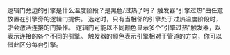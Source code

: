 <lore>
逻辑门旁边的引擎是什么温度阶段？是黑色/过热了吗？
</lore>
<no_lore>
触发器“引擎过热”由任意放置在引擎旁的逻辑门提供。
</no_lore>

<chapter name="条件"/>
选定时，只有当相邻的引擎处于过热温度阶段时，才会激活连接的门操作。

<chapter name="触发器方向"/>
逻辑门可能以不同颜色显示多个“引擎过热”触发器，以表示连接的各个不同的引擎。
触发器的颜色表示引擎相对于管道的方向，你可以借此区分每台引擎。
